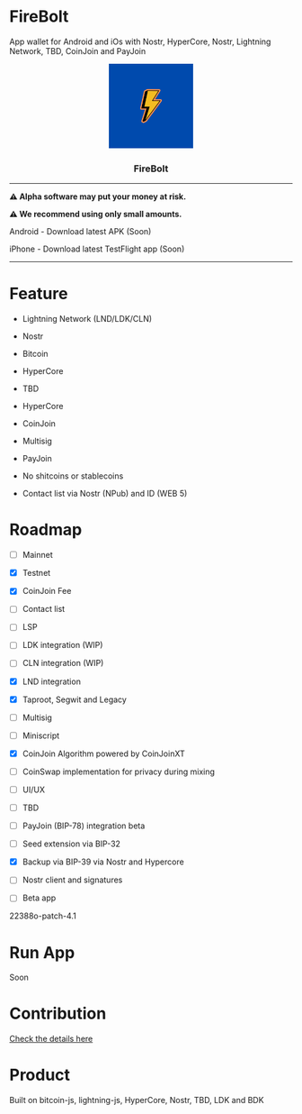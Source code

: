 # FireBolt

App wallet for Android  and iOs with Nostr, HyperCore, Nostr, Lightning Network, TBD, CoinJoin and PayJoin

<p align="center">
  <a href="https://github.com/AreaLayer/FireBolt" title="AreaLayer">
    <img alt="FireBolt" src="./src/assets/firebolt_logo_readme.png" width="150"></img>
  </a>
</p>

<h3 align="center">FireBolt</h3>


---

**⚠️ Alpha software may put your money at risk.**

**⚠️ We recommend using only small amounts.**

 Android - Download latest APK (Soon)

iPhone - Download latest TestFlight app (Soon)

---


# Feature

- Lightning Network (LND/LDK/CLN)

- Nostr

- Bitcoin

- HyperCore 

- TBD

- HyperCore

- CoinJoin 

- Multisig 

- PayJoin

- No shitcoins or stablecoins

- Contact list via Nostr (NPub) and ID (WEB 5) 

# Roadmap

- [ ] Mainnet

- [X] Testnet

- [X] CoinJoin Fee

- [ ] Contact list 

- [ ] LSP

- [ ] LDK integration (WIP)

- [ ] CLN integration (WIP)

- [X] LND integration

- [X] Taproot, Segwit and Legacy

- [ ] Multisig

- [ ] Miniscript

- [x] CoinJoin Algorithm powered by CoinJoinXT

- [ ] CoinSwap implementation for privacy during mixing

- [ ] UI/UX

- [ ] TBD 

- [ ] PayJoin (BIP-78) integration beta

- [ ] Seed extension via BIP-32

- [x] Backup via BIP-39 via Nostr and Hypercore

- [ ] Nostr client and signatures 

- [ ] Beta app

22388o-patch-4.1
# Run App 

Soon

# Contribution

[Check the details here](https://github.com/AreaLayer/FireBolt/blob/main/CONTRIBUTING.md)

# Product

Built on bitcoin-js, lightning-js,  HyperCore, Nostr, TBD, LDK and BDK
